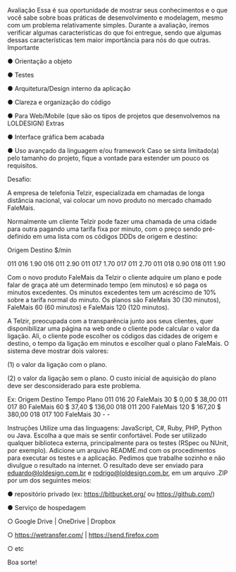 Avaliação
 Essa é sua oportunidade de mostrar seus conhecimentos e o que você sabe sobre boas
práticas de desenvolvimento e modelagem, mesmo com um problema relativamente simples.
Durante a avaliação, iremos verificar algumas características do que foi entregue, sendo que
algumas dessas características tem maior importância para nós do que outras.
Importante

● Orientação a objeto

● Testes

● Arquitetura/Design interno da aplicação

● Clareza e organização do código

● Para Web/Mobile (que são os tipos de projetos que desenvolvemos na
LOLDESIGN)
Extras

● Interface gráfica bem acabada

● Uso avançado da linguagem e/ou framework
Caso se sinta limitado(a) pelo tamanho do projeto, fique a vontade para estender um pouco os
requisitos. 


Desafio:

A empresa de telefonia Telzir, especializada em chamadas de longa distância nacional, vai
colocar um novo produto no mercado chamado FaleMais.

Normalmente um cliente Telzir pode fazer uma chamada de uma cidade para outra pagando
uma tarifa fixa por minuto, com o preço sendo pré-definido em uma lista com os códigos DDDs
de origem e destino:

Origem   Destino   $/min

011      016        1.90
016      011        2.90
011      017        1.70
017      011        2.70
011      018        0.90
018      011        1.90 

Com o novo produto FaleMais da Telzir o cliente adquire um plano e pode falar de graça até
um determinado tempo (em minutos) e só paga os minutos excedentes. Os minutos
excedentes tem um acréscimo de 10% sobre a tarifa normal do minuto. Os planos são
FaleMais 30 (30 minutos), FaleMais 60 (60 minutos) e FaleMais 120 (120 minutos).

A Telzir, preocupada com a transparência junto aos seus clientes, quer disponibilizar uma
página na web onde o cliente pode calcular o valor da ligação. Ali, o cliente pode escolher os
códigos das cidades de origem e destino, o tempo da ligação em minutos e escolher qual o
plano FaleMais. O sistema deve mostrar dois valores: 

(1) o valor da ligação com o plano.

(2) o valor da ligação sem o plano. O custo inicial de aquisição do plano deve ser desconsiderado para este
    problema.

Ex:
    Origem                                   Destino                        Tempo                         Plano
    011                                        016                            20                FaleMais 30 $ 0,00 $ 38,00
    011                                        017                            80               FaleMais 60 $ 37,40 $ 136,00
    018                                        011                           200              FaleMais 120 $ 167,20 $ 380,00
    018                                        017                           100              FaleMais 30      -         - 


Instruções
Utilize uma das linguagens: JavaScript, C#, Ruby, PHP, Python ou Java. Escolha a que mais
se sentir confortável. Pode ser utilizado qualquer biblioteca externa, principalmente para os
testes (RSpec ou NUnit, por exemplo). Adicione um arquivo README.md com os
procedimentos para executar os testes e a aplicação.
Pedimos que trabalhe sozinho e não divulgue o resultado na internet.
O resultado deve ser enviado para eduardo@loldesign.com.br e rodrigo@loldesign.com.br,
em um arquivo .ZIP por um dos seguintes meios:

● repositório privado (ex: https://bitbucket.org/ ou https://github.com/)

● Serviço de hospedagem

○ Google Drive | OneDrive | Dropbox

○ https://wetransfer.com/ | https://send.firefox.com

○ etc


Boa sorte!